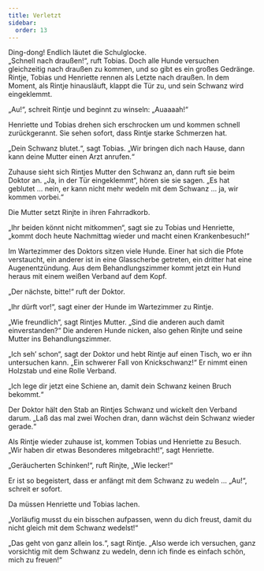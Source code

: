 ```yaml
---
title: Verletzt
sidebar:
  order: 13
---
```


Ding-dong! Endlich läutet die Schulglocke.  
„Schnell nach draußen!“, ruft Tobias. Doch alle Hunde versuchen gleichzeitig nach draußen zu kommen, und so gibt es ein großes Gedränge. Rintje, Tobias und Henriette rennen als Letzte nach draußen. In dem Moment, als Rintje hinausläuft, klappt die Tür zu, und sein Schwanz wird eingeklemmt.

„Au!“, schreit Rintje und beginnt zu winseln: „Auaaaah!“

Henriette und Tobias drehen sich erschrocken um und kommen schnell zurückgerannt. Sie sehen sofort, dass Rintje starke Schmerzen hat.

„Dein Schwanz blutet.“, sagt Tobias. „Wir bringen dich nach Hause, dann kann deine Mutter einen Arzt anrufen.“

Zuhause sieht sich Rintjes Mutter den Schwanz an, dann ruft sie beim Doktor an. „Ja, in der Tür eingeklemmt“, hören sie sie sagen. „Es hat geblutet … nein, er kann nicht mehr wedeln mit dem Schwanz … ja, wir kommen vorbei.“

Die Mutter setzt Rinjte in ihren Fahrradkorb.

„Ihr beiden könnt nicht mitkommen“, sagt sie zu Tobias und Henriette, „kommt doch heute Nachmittag wieder und macht einen Krankenbesuch!“

Im Wartezimmer des Doktors sitzen viele Hunde. Einer hat sich die Pfote verstaucht, ein anderer ist in eine Glasscherbe getreten, ein dritter hat eine Augenentzündung. Aus dem Behandlungszimmer kommt jetzt ein Hund heraus mit einem weißen Verband auf dem Kopf.

„Der nächste, bitte!“ ruft der Doktor.

„Ihr dürft vor!“, sagt einer der Hunde im Wartezimmer zu Rintje.

„Wie freundlich“, sagt Rintjes Mutter. „Sind die anderen auch damit einverstanden?“ Die anderen Hunde nicken, also gehen Rinjte und seine Mutter ins Behandlungszimmer.

„Ich seh’ schon“, sagt der Doktor und hebt Rintje auf einen Tisch, wo er ihn untersuchen kann. „Ein schwerer Fall von Knickschwanz!“ Er nimmt einen Holzstab und eine Rolle Verband.

„Ich lege dir jetzt eine Schiene an, damit dein Schwanz keinen Bruch bekommt.“

Der Doktor hält den Stab an Rintjes Schwanz und wickelt den Verband darum. „Laß das mal zwei Wochen dran, dann wächst dein Schwanz wieder gerade.“

Als Rintje wieder zuhause ist, kommen Tobias und Henriette zu Besuch. „Wir haben dir etwas Besonderes mitgebracht!“, sagt Henriette.

„Geräucherten Schinken!“, ruft Rinjte, „Wie lecker!“

Er ist so begeistert, dass er anfängt mit dem Schwanz zu wedeln … „Au!“, schreit er sofort.

Da müssen Henriette und Tobias lachen.

„Vorläufig musst du ein bisschen aufpassen, wenn du dich freust, damit du nicht gleich mit dem Schwanz wedelst!“

„Das geht von ganz allein los.“, sagt Rintje. „Also werde ich versuchen, ganz vorsichtig mit dem Schwanz zu wedeln, denn ich finde es einfach schön, mich zu freuen!“
